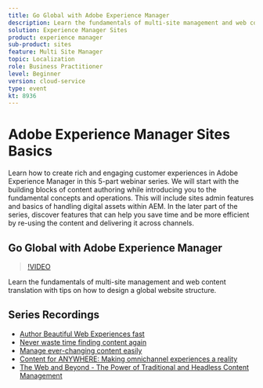 ```yaml
---
title: Go Global with Adobe Experience Manager
description: Learn the fundamentals of multi-site management and web content translation with tips on how to design a global website structure.
solution: Experience Manager Sites
product: experience manager
sub-product: sites
feature: Multi Site Manager
topic: Localization
role: Business Practitioner
level: Beginner
version: cloud-service
type: event
kt: 8936
---
```


# Adobe Experience Manager Sites Basics

Learn how to create rich and engaging customer experiences in Adobe Experience Manager in this 5-part webinar series. We will start with the building blocks of content authoring while introducing you to the fundamental concepts and operations. This will include sites admin features and basics of handling digital assets within AEM. In the later part of the series, discover features that can help you save time and be more efficient by re-using the content and delivering it across channels.

## Go Global with Adobe Experience Manager

>[!VIDEO](https://video.tv.adobe.com/v/336981/?quality=12&learn=on&hidetitle=true)

Learn the fundamentals of multi-site management and web content translation with tips on how to design a global website structure.

## Series Recordings

+ [Author Beautiful Web Experiences fast](authoring-fundamentals.md)
+ [Never waste time finding content again](media-library-administration.md)
+ [Manage ever-changing content easily](collaboration-tools.md)
+ [Content for ANYWHERE: Making omnichannel experiences a reality](omnichannel-experiences.md)
+ [The Web and Beyond - The Power of Traditional and Headless Content Management](traditional-headless-content-management.md)